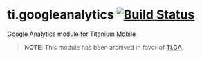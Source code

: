 # ti.googleanalytics [![Build Status](https://travis-ci.org/appcelerator-modules/ti.googleanalytics.svg?branch=master)](https://travis-ci.org/appcelerator-modules/ti.googleanalytics)

Google Analytics module for Titanium Mobile

> **NOTE**: This module has been archived in favor of [Ti.GA](https://github.com/benbahrenburg/Ti.GA).
